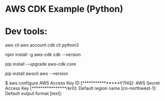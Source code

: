 # AWS CDK Example (Python)

# Dev tools:

aws cli
aws account
cdk cli
python3

npm install -g aws-cdk
cdk --version

pip install --upgrade aws-cdk.core

pip install awscli
aws --version

$ aws configure
AWS Access Key ID [****************Y7HQ]:
AWS Secret Access Key [****************rkr0]:
Default region name [cn-northwest-1]:
Default output format [text]:
